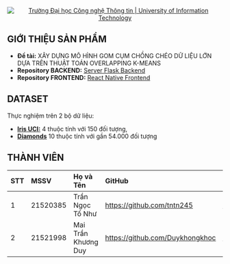 <p align="center">
  <a href="https://www.uit.edu.vn/" title="Trường Đại học Công nghệ Thông tin" style="border: none;">
    <img src="https://i.imgur.com/WmMnSRt.png" alt="Trường Đại học Công nghệ Thông tin | University of Information Technology">
  </a>
</p>



## GIỚI THIỆU SẢN PHẨM

-    **Đề tài:** XÂY DỰNG MÔ HÌNH GOM CỤM CHỒNG CHÉO DỮ LIỆU LỚN DỰA TRÊN THUẬT TOÁN OVERLAPPING K-MEANS
-    **Repository BACKEND:** [Server Flask Backend](https://github.com/duonguwu/FlaskPNJ)
-    **Repository FRONTEND:** [React Native Frontend](https://github.com/duonguwu/DetectionAppPNJ)

## DATASET
Thực nghiệm trên 2 bộ dữ liệu:
-    [**Iris UCI:**](https://archive.ics.uci.edu/dataset/53/iris) 4 thuộc tính với 150 đối tượng, 
-    [**Diamonds**](https://www.kaggle.com/datasets/shivam2503/diamonds) 10 thuộc tính với gần 54.000 đối tượng

## THÀNH VIÊN

| STT | MSSV     | Họ và Tên            | GitHub                            | Email                  |
| :-- | :------- | :------------------- | :-------------------------------- | :--------------------- |
| 1   | 21520385 | Trần Ngọc Tố Như     | https://github.com/tntn245        | 21520385@gm.uit.edu.vn |
| 2   | 21521998 | Mai Trần Khương Duy  | https://github.com/Duykhongkhoc   | 21521998@gm.uit.edu.vn |

